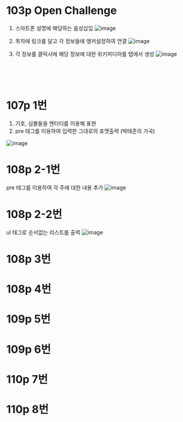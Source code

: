 # 103p Open Challenge

1. 스마트폰 설명에 해당하는 음성삽입
![image](https://github.com/rudgh4493/WebProgramming/assets/70314961/bbcc0767-7c3a-43c9-bcf0-36addff3c5f9)


2. 목차에 링크를 달고 각 정보들에 앵커설정하여 연결
![image](https://github.com/rudgh4493/WebProgramming/assets/70314961/d7191daa-51ed-4d92-8f37-53e9fabc68e5)


3. 각 정보를 클릭시에 해당 정보에 대한 위키피디아를 탭에서 생성
![image](https://github.com/rudgh4493/WebProgramming/assets/70314961/9137122d-ac5f-4a77-b976-cc231046efc0)
<br>
<br>
<br>



# 107p 1번
1. 기호, 심볼들을 엔터티를 이용해 표현
2. pre 태그를 이용하여 입력한 그대로의 포맷출력 (박태준의 가곡)
  
![image](https://github.com/rudgh4493/WebProgramming/assets/70314961/9d9bae20-acf7-45a0-b95b-dc5fa129317a)




# 108p 2-1번
pre 태그를 이용하여 각 주에 대한 내용 추가
![image](https://github.com/rudgh4493/WebProgramming/assets/70314961/d0bff55c-ebdc-4e6f-9334-dbaf6f55ecc4)



# 108p 2-2번
ul 태그로 순서없는 리스트를 출력
![image](https://github.com/rudgh4493/WebProgramming/assets/70314961/194587da-5014-4b29-ab9b-508622afeb57)


# 108p 3번


# 108p 4번


# 109p 5번
# 109p 6번
# 110p 7번
# 110p 8번
